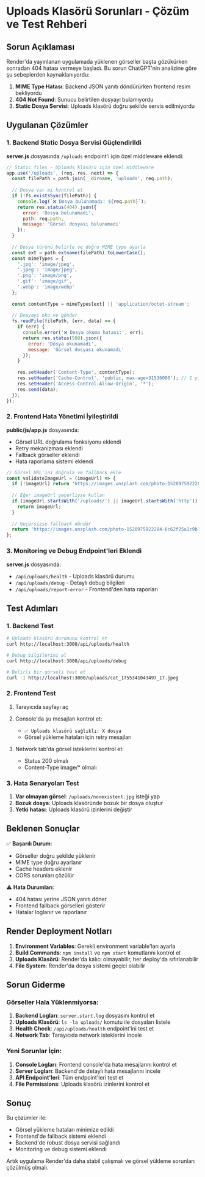 # Uploads Klasörü Sorunları - Çözüm ve Test Rehberi

## Sorun Açıklaması

Render'da yayınlanan uygulamada yüklenen görseller başta gözükürken sonradan 404 hatası vermeye başladı. Bu sorun ChatGPT'nin analizine göre şu sebeplerden kaynaklanıyordu:

1. **MIME Type Hatası**: Backend JSON yanıtı döndürürken frontend resim bekliyordu
2. **404 Not Found**: Sunucu belirtilen dosyayı bulamıyordu
3. **Static Dosya Servisi**: Uploads klasörü doğru şekilde servis edilmiyordu

## Uygulanan Çözümler

### 1. Backend Static Dosya Servisi Güçlendirildi

**server.js** dosyasında `/uploads` endpoint'i için özel middleware eklendi:

```javascript
// Static files - Uploads klasörü için özel middleware
app.use('/uploads', (req, res, next) => {
  const filePath = path.join(__dirname, 'uploads', req.path);
  
  // Dosya var mı kontrol et
  if (!fs.existsSync(filePath)) {
    console.log(`❌ Dosya bulunamadı: ${req.path}`);
    return res.status(404).json({ 
      error: 'Dosya bulunamadı',
      path: req.path,
      message: 'Görsel dosyası bulunamadı'
    });
  }
  
  // Dosya türünü belirle ve doğru MIME type ayarla
  const ext = path.extname(filePath).toLowerCase();
  const mimeTypes = {
    '.jpg': 'image/jpeg',
    '.jpeg': 'image/jpeg',
    '.png': 'image/png',
    '.gif': 'image/gif',
    '.webp': 'image/webp'
  };
  
  const contentType = mimeTypes[ext] || 'application/octet-stream';
  
  // Dosyayı oku ve gönder
  fs.readFile(filePath, (err, data) => {
    if (err) {
      console.error('❌ Dosya okuma hatası:', err);
      return res.status(500).json({ 
        error: 'Dosya okunamadı',
        message: 'Görsel dosyası okunamadı'
      });
    }
    
    res.setHeader('Content-Type', contentType);
    res.setHeader('Cache-Control', 'public, max-age=31536000'); // 1 yıl cache
    res.setHeader('Access-Control-Allow-Origin', '*');
    res.send(data);
  });
});
```

### 2. Frontend Hata Yönetimi İyileştirildi

**public/js/app.js** dosyasında:

- Görsel URL doğrulama fonksiyonu eklendi
- Retry mekanizması eklendi
- Fallback görseller eklendi
- Hata raporlama sistemi eklendi

```javascript
// Görsel URL'ini doğrula ve fallback ekle
const validateImageUrl = (imageUrl) => {
  if (!imageUrl) return 'https://images.unsplash.com/photo-1520975922284-6c62f25a1c9b?q=80&w=800&auto=format&fit=crop';
  
  // Eğer imageUrl geçerliyse kullan
  if (imageUrl.startsWith('/uploads/') || imageUrl.startsWith('http')) {
    return imageUrl;
  }
  
  // Geçersizse fallback döndür
  return 'https://images.unsplash.com/photo-1520975922284-6c62f25a1c9b?q=80&w=800&auto=format&fit=crop';
};
```

### 3. Monitoring ve Debug Endpoint'leri Eklendi

**server.js** dosyasında:

- `/api/uploads/health` - Uploads klasörü durumu
- `/api/uploads/debug` - Detaylı debug bilgileri
- `/api/uploads/report-error` - Frontend'den hata raporları

## Test Adımları

### 1. Backend Test

```bash
# Uploads klasörü durumunu kontrol et
curl http://localhost:3000/api/uploads/health

# Debug bilgilerini al
curl http://localhost:3000/api/uploads/debug

# Belirli bir görseli test et
curl -I http://localhost:3000/uploads/cat_1755341043497_17.jpeg
```

### 2. Frontend Test

1. Tarayıcıda sayfayı aç
2. Console'da şu mesajları kontrol et:
   - `✅ Uploads klasörü sağlıklı: X dosya`
   - Görsel yükleme hataları için retry mesajları

3. Network tab'da görsel isteklerini kontrol et:
   - Status 200 olmalı
   - Content-Type image/* olmalı

### 3. Hata Senaryoları Test

1. **Var olmayan görsel**: `/uploads/nonexistent.jpg` isteği yap
2. **Bozuk dosya**: Uploads klasöründe bozuk bir dosya oluştur
3. **Yetki hatası**: Uploads klasörü izinlerini değiştir

## Beklenen Sonuçlar

✅ **Başarılı Durum**:
- Görseller doğru şekilde yüklenir
- MIME type doğru ayarlanır
- Cache headers eklenir
- CORS sorunları çözülür

⚠️ **Hata Durumları**:
- 404 hatası yerine JSON yanıtı döner
- Frontend fallback görselleri gösterir
- Hatalar loglanır ve raporlanır

## Render Deployment Notları

1. **Environment Variables**: Gerekli environment variable'ları ayarla
2. **Build Commands**: `npm install` ve `npm start` komutlarını kontrol et
3. **Uploads Klasörü**: Render'da kalıcı olmayabilir, her deploy'da sıfırlanabilir
4. **File System**: Render'da dosya sistemi geçici olabilir

## Sorun Giderme

### Görseller Hala Yüklenmiyorsa:

1. **Backend Logları**: `server.start.log` dosyasını kontrol et
2. **Uploads Klasörü**: `ls -la uploads/` komutu ile dosyaları listele
3. **Health Check**: `/api/uploads/health` endpoint'ini test et
4. **Network Tab**: Tarayıcıda network isteklerini incele

### Yeni Sorunlar İçin:

1. **Console Logları**: Frontend console'da hata mesajlarını kontrol et
2. **Server Logları**: Backend'de detaylı hata mesajlarını incele
3. **API Endpoint'leri**: Tüm endpoint'leri test et
4. **File Permissions**: Uploads klasörü izinlerini kontrol et

## Sonuç

Bu çözümler ile:
- Görsel yükleme hataları minimize edildi
- Frontend'de fallback sistemi eklendi
- Backend'de robust dosya servisi sağlandı
- Monitoring ve debug sistemi eklendi

Artık uygulama Render'da daha stabil çalışmalı ve görsel yükleme sorunları çözülmüş olmalı.
